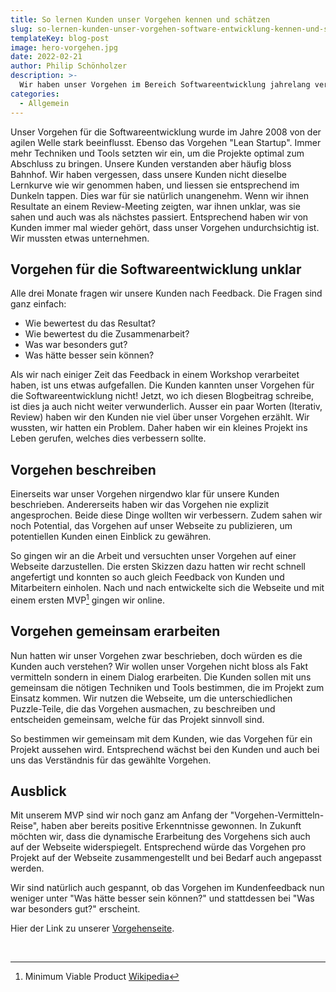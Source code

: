 ```yaml
---
title: So lernen Kunden unser Vorgehen kennen und schätzen
slug: so-lernen-kunden-unser-vorgehen-software-entwicklung-kennen-und-schaetzen
templateKey: blog-post
image: hero-vorgehen.jpg
date: 2022-02-21
author: Philip Schönholzer
description: >-
  Wir haben unser Vorgehen im Bereich Softwareentwicklung jahrelang verbessert und weiterentwickelt. Dabei blieben die Kunden häufig auf der Strecke. Für uns war sonnenklar, wie ein Projekt entwickelt werden sollte. Die Kunden aber waren unsicher, was sie erwartet und was wann passiert.
categories:
  - Allgemein
---
```


Unser Vorgehen für die Softwareentwicklung wurde im Jahre 2008 von der agilen Welle stark beeinflusst. Ebenso das Vorgehen "Lean Startup". Immer mehr Techniken und Tools setzten wir ein, um die Projekte optimal zum Abschluss zu bringen. Unsere Kunden verstanden aber häufig bloss Bahnhof. Wir haben vergessen, dass unsere Kunden nicht dieselbe Lernkurve wie wir genommen haben, und liessen sie entsprechend im Dunkeln tappen. Dies war für sie natürlich unangenehm. Wenn wir ihnen Resultate an einem Review-Meeting zeigten, war ihnen unklar, was sie sahen und auch was als nächstes passiert. Entsprechend haben wir von Kunden immer mal wieder gehört, dass unser Vorgehen undurchsichtig ist. Wir mussten etwas unternehmen.

## Vorgehen für die Softwareentwicklung unklar

Alle drei Monate fragen wir unsere Kunden nach Feedback. Die Fragen sind ganz einfach:

- Wie bewertest du das Resultat?
- Wie bewertest du die Zusammenarbeit?
- Was war besonders gut?
- Was hätte besser sein können?

Als wir nach einiger Zeit das Feedback in einem Workshop verarbeitet haben, ist uns etwas aufgefallen. Die Kunden kannten unser Vorgehen für die Softwareentwicklung nicht! Jetzt, wo ich diesen Blogbeitrag schreibe, ist dies ja auch nicht weiter verwunderlich. Ausser ein paar Worten (Iterativ, Review) haben wir den Kunden nie viel über unser Vorgehen erzählt. Wir wussten, wir hatten ein Problem. Daher haben wir ein kleines Projekt ins Leben gerufen, welches dies verbessern sollte.

## Vorgehen beschreiben

Einerseits war unser Vorgehen nirgendwo klar für unsere Kunden beschrieben. Andererseits haben wir das Vorgehen nie explizit angesprochen. Beide diese Dinge wollten wir verbessern. Zudem sahen wir noch Potential, das Vorgehen auf unser Webseite zu publizieren, um potentiellen Kunden einen Einblick zu gewähren.

So gingen wir an die Arbeit und versuchten unser Vorgehen auf einer Webseite darzustellen. Die ersten Skizzen dazu hatten wir recht schnell angefertigt und konnten so auch gleich Feedback von Kunden und Mitarbeitern einholen. Nach und nach entwickelte sich die Webseite und mit einem ersten MVP[^1] gingen wir online.

## Vorgehen gemeinsam erarbeiten

Nun hatten wir unser Vorgehen zwar beschrieben, doch würden es die Kunden auch verstehen? Wir wollen unser Vorgehen nicht bloss als Fakt vermitteln sondern in einem Dialog erarbeiten. Die Kunden sollen mit uns gemeinsam die nötigen Techniken und Tools bestimmen, die im Projekt zum Einsatz kommen. Wir nutzen die Webseite, um die unterschiedlichen Puzzle-Teile, die das Vorgehen ausmachen, zu beschreiben und entscheiden gemeinsam, welche für das Projekt sinnvoll sind.

So bestimmen wir gemeinsam mit dem Kunden, wie das Vorgehen für ein Projekt aussehen wird. Entsprechend wächst bei den Kunden und auch bei uns das Verständnis für das gewählte Vorgehen.

## Ausblick

Mit unserem MVP sind wir noch ganz am Anfang der "Vorgehen-Vermitteln-Reise", haben aber bereits positive Erkenntnisse gewonnen. In Zukunft möchten wir, dass die dynamische Erarbeitung des Vorgehens sich auch auf der Webseite widerspiegelt. Entsprechend würde das Vorgehen pro Projekt auf der Webseite zusammengestellt und bei Bedarf auch angepasst werden.

Wir sind natürlich auch gespannt, ob das Vorgehen im Kundenfeedback nun weniger unter "Was hätte besser sein können?" und stattdessen bei "Was war besonders gut?" erscheint.

Hier der Link zu unserer [Vorgehenseite](/vorgehen).

&nbsp;

[^1]: Minimum Viable Product [Wikipedia](https://de.wikipedia.org/wiki/Minimum_Viable_Product)
